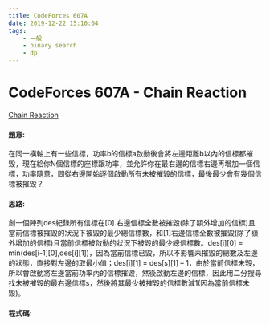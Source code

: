 ```yaml
---
title: CodeForces 607A
date: 2019-12-22 15:10:04
tags:
    - 一般
    - binary search
    - dp
---
```

# CodeForces 607A - Chain Reaction
[Chain Reaction](http://codeforces.com/problemset/problem/607/A)


#### 題意:
在同一橫軸上有一些信標，功率b的信標a啟動後會將左邊距離b以內的信標都摧毀，現在給你N個信標的座標跟功率，並允許你在最右邊的信標右邊再增加一個信標，功率隨意，問從右邊開始逐個啟動所有未被摧毀的信標，最後最少會有幾個信標被摧毀？
<!-- more -->
#### 思路:
創一個陣列des紀錄所有信標在[0].右邊信標全數被摧毀(除了額外增加的信標)且當前信標被摧毀的狀況下被毀的最少總信標數，和[1]右邊信標全數被摧毀(除了額外增加的信標)且當前信標被啟動的狀況下被毀的最少總信標數。des[i][0] = min(des[i-1][0],des[i][1])，因為當前信標已毀，所以不影響未摧毀的總數及左邊的狀態，直接對左邊的取最小值；des[i][1] = des[s][1] – 1，由於當前信標未毀，所以會啟動將左邊當前功率內的信標摧毀，然後啟動左邊的信標，因此用二分搜尋找未被摧毀的最右邊信標s，然後將其最少被摧毀的信標數減1(因為當前信標未毀)。

#### 程式碼:
<script src="https://gist.github.com/Daviswww/615f27ffbce7ae56571b5d648e092ae4.js"></script>